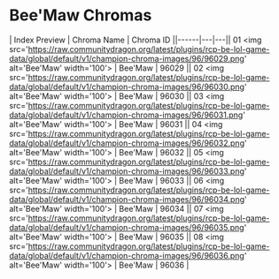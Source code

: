 # Bee'Maw Chromas

| Index  Preview | Chroma Name | Chroma ID ||------|---|---|| 01  <img src='https://raw.communitydragon.org/latest/plugins/rcp-be-lol-game-data/global/default/v1/champion-chroma-images/96/96029.png' alt='Bee'Maw' width='100'> | Bee'Maw | 96029 || 02  <img src='https://raw.communitydragon.org/latest/plugins/rcp-be-lol-game-data/global/default/v1/champion-chroma-images/96/96030.png' alt='Bee'Maw' width='100'> | Bee'Maw | 96030 || 03  <img src='https://raw.communitydragon.org/latest/plugins/rcp-be-lol-game-data/global/default/v1/champion-chroma-images/96/96031.png' alt='Bee'Maw' width='100'> | Bee'Maw | 96031 || 04  <img src='https://raw.communitydragon.org/latest/plugins/rcp-be-lol-game-data/global/default/v1/champion-chroma-images/96/96032.png' alt='Bee'Maw' width='100'> | Bee'Maw | 96032 || 05  <img src='https://raw.communitydragon.org/latest/plugins/rcp-be-lol-game-data/global/default/v1/champion-chroma-images/96/96033.png' alt='Bee'Maw' width='100'> | Bee'Maw | 96033 || 06  <img src='https://raw.communitydragon.org/latest/plugins/rcp-be-lol-game-data/global/default/v1/champion-chroma-images/96/96034.png' alt='Bee'Maw' width='100'> | Bee'Maw | 96034 || 07  <img src='https://raw.communitydragon.org/latest/plugins/rcp-be-lol-game-data/global/default/v1/champion-chroma-images/96/96035.png' alt='Bee'Maw' width='100'> | Bee'Maw | 96035 || 08  <img src='https://raw.communitydragon.org/latest/plugins/rcp-be-lol-game-data/global/default/v1/champion-chroma-images/96/96036.png' alt='Bee'Maw' width='100'> | Bee'Maw | 96036 |